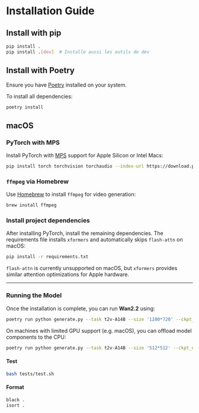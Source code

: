 # Installation Guide

## Install with pip

```bash
pip install .
pip install .[dev]  # Installe aussi les outils de dev
```

## Install with Poetry

Ensure you have [Poetry](https://python-poetry.org/docs/#installation) installed on your system.

To install all dependencies:

```bash
poetry install
```

## macOS

### PyTorch with MPS

Install PyTorch with [MPS](https://pytorch.org/docs/stable/mps.html) support for Apple Silicon or Intel Macs:

```bash
pip install torch torchvision torchaudio --index-url https://download.pytorch.org/whl/cpu
```

### `ffmpeg` via Homebrew

Use [Homebrew](https://brew.sh) to install `ffmpeg` for video generation:

```bash
brew install ffmpeg
```

### Install project dependencies

After installing PyTorch, install the remaining dependencies. The requirements
file installs `xformers` and automatically skips `flash-attn` on macOS:

```bash
pip install -r requirements.txt
```

`flash-attn` is currently unsupported on macOS, but `xformers` provides similar
attention optimizations for Apple hardware.

---

### Running the Model

Once the installation is complete, you can run **Wan2.2** using:

```bash
poetry run python generate.py --task t2v-A14B --size '1280*720' --ckpt_dir ./Wan2.2-T2V-A14B --prompt "Two anthropomorphic cats in comfy boxing gear and bright gloves fight intensely on a spotlighted stage."
```

On machines with limited GPU support (e.g. macOS), you can offload model components to the CPU:

```bash
poetry run python generate.py --task t2v-A14B --size '512*512' --ckpt_dir ./Wan2.2-T2V-A14B --prompt "Two anthropomorphic cats" --offload_model true
```

#### Test
```bash
bash tests/test.sh
```

#### Format
```bash
black .
isort .
```
